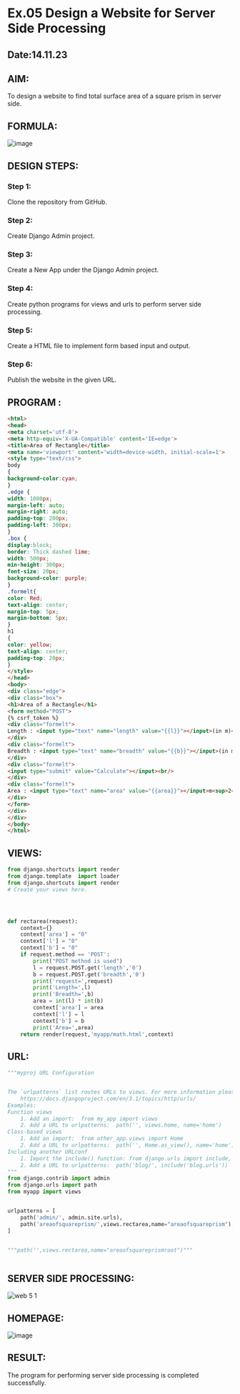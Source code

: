 # Ex.05 Design a Website for Server Side Processing
## Date:14.11.23

## AIM:
To design a website to find total surface area of a square prism in server side.

## FORMULA:
![image](https://github.com/selvasachein/MathServer/assets/120453887/8ecc8d12-b9a9-43df-be0b-711f299d796d)

## DESIGN STEPS:

### Step 1:
Clone the repository from GitHub.

### Step 2:
Create Django Admin project.

### Step 3:
Create a New App under the Django Admin project.

### Step 4:
Create python programs for views and urls to perform server side processing.

### Step 5:
Create a HTML file to implement form based input and output.

### Step 6:
Publish the website in the given URL.

## PROGRAM :
```html
<html>
<head>
<meta charset='utf-8'>
<meta http-equiv='X-UA-Compatible' content='IE=edge'>
<title>Area of Rectangle</title>
<meta name='viewport' content='width=device-width, initial-scale=1'>
<style type="text/css">
body 
{
background-color:cyan;
}
.edge {
width: 1080px;
margin-left: auto;
margin-right: auto;
padding-top: 200px;
padding-left: 300px;
}
.box {
display:block;
border: Thick dashed lime;
width: 500px;
min-height: 300px;
font-size: 20px;
background-color: purple;
}
.formelt{
color: Red;
text-align: center;
margin-top: 5px;
margin-bottom: 5px;
}
h1
{
color: yellow;
text-align: center;
padding-top: 20px;
}
</style>
</head>
<body>
<div class="edge">
<div class="box">
<h1>Area of a Rectangle</h1>
<form method="POST">
{% csrf_token %}
<div class="formelt">
Length : <input type="text" name="length" value="{{l}}"></input>(in m)<br/>
</div>
<div class="formelt">
Breadth : <input type="text" name="breadth" value="{{b}}"></input>(in m)<br/>
</div>
<div class="formelt">
<input type="submit" value="Calculate"></input><br/>
</div>
<div class="formelt">
Area : <input type="text" name="area" value="{{area}}"></input>m<sup>2</sup><br/>
</div>
</form>
</div>
</div>
</body>
</html>

```
## VIEWS:
```py
from django.shortcuts import render
from django.template  import loader
from django.shortcuts import render
# Create your views here.




def rectarea(request):
    context={}
    context['area'] = "0"
    context['l'] = "0"
    context['b'] = "0"
    if request.method == 'POST':
        print("POST method is used")
        l = request.POST.get('length','0')
        b = request.POST.get('breadth','0')
        print('request=',request)
        print('Length=',l)
        print('Breadth=',b)
        area = int(l) * int(b)
        context['area'] = area
        context['l'] = l
        context['b'] = b
        print('Area=',area)
    return render(request,'myapp/math.html',context)
```
## URL:
```py
"""myproj URL Configuration


The `urlpatterns` list routes URLs to views. For more information please see:
    https://docs.djangoproject.com/en/3.1/topics/http/urls/
Examples:
Function views
    1. Add an import:  from my_app import views
    2. Add a URL to urlpatterns:  path('', views.home, name='home')
Class-based views
    1. Add an import:  from other_app.views import Home
    2. Add a URL to urlpatterns:  path('', Home.as_view(), name='home')
Including another URLconf
    1. Import the include() function: from django.urls import include, path
    2. Add a URL to urlpatterns:  path('blog/', include('blog.urls'))
"""
from django.contrib import admin
from django.urls import path
from myapp import views


urlpatterns = [
    path('admin/', admin.site.urls),
    path('areaofsquareprism/',views.rectarea,name="areaofsquareprism"),
]


"""path('',views.rectarea,name="areaofsquareprismroot")"""



```

## SERVER SIDE PROCESSING:
![web 5 1](https://github.com/jeevansurya30/MathServer/assets/129417865/43c63e52-a140-4163-b35d-ecf31a1a8ac1)


## HOMEPAGE:
![image](https://github.com/jeevansurya30/MathServer/assets/129417865/d3b79317-cdd3-411b-bfbe-a7082ff0145e)



## RESULT:
The program for performing server side processing is completed successfully.
